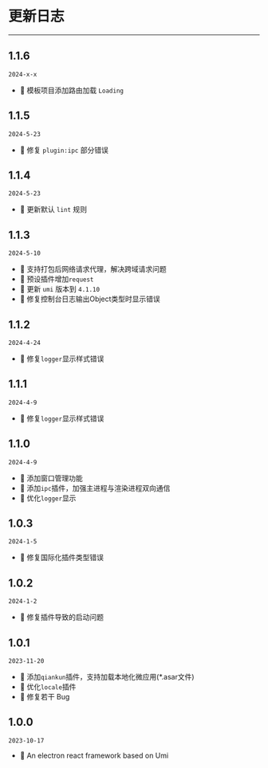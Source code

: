 # 更新日志

---

## 1.1.6

`2024-x-x`

- 🌟 模板项目添加路由加载 `Loading`


## 1.1.5

`2024-5-23`

- 🐞 修复 `plugin:ipc` 部分错误

## 1.1.4

`2024-5-23`

- 🌟 更新默认 `lint` 规则

## 1.1.3

`2024-5-10`

- 🎉 支持打包后网络请求代理，解决跨域请求问题
- 🌟 预设插件增加`request`
- 🌟 更新 `umi` 版本到 `4.1.10`
- 🐞 修复控制台日志输出Object类型时显示错误

## 1.1.2

`2024-4-24`

- 🐞 修复`logger`显示样式错误

## 1.1.1

`2024-4-9`

- 🐞 修复`logger`显示样式错误

## 1.1.0

`2024-4-9`

- 🎉 添加窗口管理功能
- 🎉 添加`ipc`插件，加强主进程与渲染进程双向通信
- 🌟 优化`logger`显示

## 1.0.3

`2024-1-5`

- 🐞 修复国际化插件类型错误

## 1.0.2

`2024-1-2`

- 🐞 修复插件导致的启动问题

## 1.0.1

`2023-11-20`

- 🎉 添加`qiankun`插件，支持加载本地化微应用(*.asar文件)
- 🌟 优化`locale`插件
- 🐞 修复若干 Bug

## 1.0.0

`2023-10-17`

- 🎉 An electron react framework based on Umi
